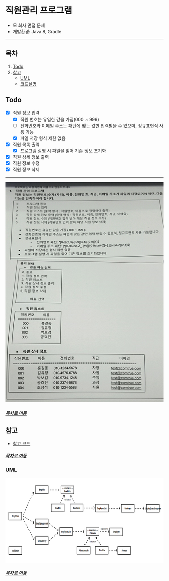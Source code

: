 직원관리 프로그램
=====
* 모 회사 면접 문제
* 개발환경: Java 8, Gradle
- - -
## 목차
1. [Todo](#Todo)
2. [참고](#참고)
	* [UML](#UML)
	* [코드설명](docs/review_v1.md)

## Todo

- [x] 직원 정보 입력
	- [x] 직원 번호는 유일한 값을 가짐(000 ~ 999)
	- [ ] 전화번호와 이메일 주소는 패턴에 맞는 값만 입력받을 수 있으며, 정규표현식 사용 가능
	- [x] 파일 저장 형식 제한 없음
- [x] 직원 목록 출력
	- [x] 프로그램 실행 시 파일을 읽어 기존 정보 초기화
- [x] 직원 상세 정보 출력
- [x] 직원 정보 수정
- [x] 직원 정보 삭제

- - -
<img src="./img/comtrue.png" width="600" height="700"></br>

##### [목차로 이동](#목차)

## 참고
* [참고 코드](https://github.com/jeon7/employee_management)

##### [목차로 이동](#목차)

### UML
<img src="img/class_diagram.png" width="850" height="270"></br>

##### [목차로 이동](#목차)